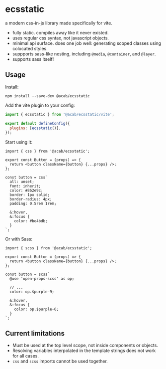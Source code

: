 # ecsstatic

a modern css-in-js library made specifically for vite.

- fully static. compiles away like it never existed.
- uses regular css syntax, not javascript objects.
- minimal api surface. does one job well: generating scoped classes using colocated styles.
- suppports sass-like nesting, including `@media`, `@container`, and `@layer`.
- supports sass itself!

## Usage

Install:

```
npm install --save-dev @acab/ecsstatic
```

Add the vite plugin to your config:

```js
import { ecsstatic } from '@acab/ecsstatic/vite';

export default defineConfig({
  plugins: [ecsstatic()],
});
```

Start using it:

```tsx
import { css } from '@acab/ecsstatic';

export const Button = (props) => {
  return <button className={button} {...props} />;
};

const button = css`
  all: unset;
  font: inherit;
  color: #862e9c;
  border: 1px solid;
  border-radius: 4px;
  padding: 0.5rem 1rem;

  &:hover,
  &:focus {
    color: #be4bdb;
  }
`;
```

Or with Sass:

```tsx
import { scss } from '@acab/ecsstatic';

export const Button = (props) => {
  return <button className={button} {...props} />;
};

const button = scss`
  @use 'open-props-scss' as op;

  // ...
  color: op.$purple-9;

  &:hover,
  &:focus {
    color: op.$purple-6;
  }
`;
```

## Current limitations

- Must be used at the top level scope, not inside components or objects.
- Resolving variables interpolated in the template strings does not work for all cases.
- `css` and `scss` imports cannot be used together.

